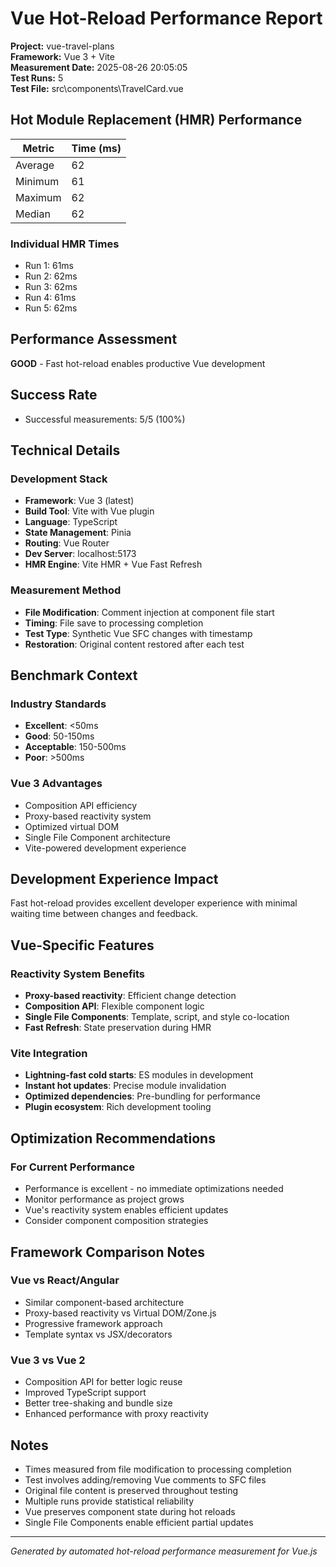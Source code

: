 ﻿# Vue Hot-Reload Performance Report

**Project:** vue-travel-plans  
**Framework:** Vue 3 + Vite  
**Measurement Date:** 2025-08-26 20:05:05  
**Test Runs:** 5  
**Test File:** src\components\TravelCard.vue

## Hot Module Replacement (HMR) Performance

| Metric | Time (ms) |
|--------|-----------|
| Average | 62 |
| Minimum | 61 |
| Maximum | 62 |
| Median | 62 |

### Individual HMR Times
- Run 1: 61ms
- Run 2: 62ms
- Run 3: 62ms
- Run 4: 61ms
- Run 5: 62ms


## Performance Assessment

**GOOD** - Fast hot-reload enables productive Vue development

## Success Rate
- Successful measurements: 5/5 (100%)

## Technical Details

### Development Stack
- **Framework**: Vue 3 (latest)
- **Build Tool**: Vite with Vue plugin
- **Language**: TypeScript
- **State Management**: Pinia
- **Routing**: Vue Router
- **Dev Server**: localhost:5173
- **HMR Engine**: Vite HMR + Vue Fast Refresh

### Measurement Method
- **File Modification**: Comment injection at component file start
- **Timing**: File save to processing completion
- **Test Type**: Synthetic Vue SFC changes with timestamp
- **Restoration**: Original content restored after each test

## Benchmark Context

### Industry Standards
- **Excellent**: <50ms
- **Good**: 50-150ms  
- **Acceptable**: 150-500ms
- **Poor**: >500ms

### Vue 3 Advantages
- Composition API efficiency
- Proxy-based reactivity system
- Optimized virtual DOM
- Single File Component architecture
- Vite-powered development experience

## Development Experience Impact

Fast hot-reload provides excellent developer experience with minimal waiting time between changes and feedback.

## Vue-Specific Features

### Reactivity System Benefits
- **Proxy-based reactivity**: Efficient change detection
- **Composition API**: Flexible component logic
- **Single File Components**: Template, script, and style co-location
- **Fast Refresh**: State preservation during HMR

### Vite Integration
- **Lightning-fast cold starts**: ES modules in development
- **Instant hot updates**: Precise module invalidation
- **Optimized dependencies**: Pre-bundling for performance
- **Plugin ecosystem**: Rich development tooling

## Optimization Recommendations

### For Current Performance
- Performance is excellent - no immediate optimizations needed
- Monitor performance as project grows
- Vue's reactivity system enables efficient updates
- Consider component composition strategies

## Framework Comparison Notes

### Vue vs React/Angular
- Similar component-based architecture
- Proxy-based reactivity vs Virtual DOM/Zone.js
- Progressive framework approach
- Template syntax vs JSX/decorators

### Vue 3 vs Vue 2
- Composition API for better logic reuse
- Improved TypeScript support
- Better tree-shaking and bundle size
- Enhanced performance with proxy reactivity

## Notes
- Times measured from file modification to processing completion
- Test involves adding/removing Vue comments to SFC files
- Original file content is preserved throughout testing
- Multiple runs provide statistical reliability
- Vue preserves component state during hot reloads
- Single File Components enable efficient partial updates

---

*Generated by automated hot-reload performance measurement for Vue.js*
